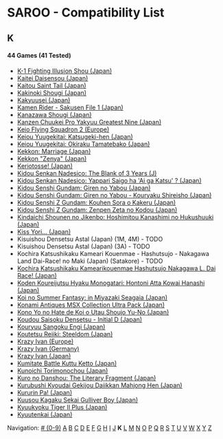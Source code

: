 # SAROO - Compatibility List

## K

#### 44 Games (41 Tested)

- [K-1 Fighting Illusion Shou (Japan)](../../Regions/Japan/T-26102G/01/README.md)
- [Kaitei Daisensou (Japan)](../../Regions/Japan/T-15006G/01/README.md)
- [Kaitou Saint Tail (Japan)](../../Regions/Japan/T-28201G/01/README.md)
- [Kakinoki Shougi (Japan)](../../Regions/Japan/T-2104G/01/README.md)
- [Kakyuusei (Japan)](../../Regions/Japan/T-28002G/01/README.md)
- [Kamen Rider - Sakusen File 1 (Japan)](../../Regions/Japan/T-14101G/01/README.md)
- [Kanazawa Shougi (Japan)](../../Regions/Japan/T-16505G/01/README.md)
- [Kanzen Chuukei Pro Yakyuu Greatest Nine (Japan)](../../Regions/Japan/GS-9017/01/README.md)
- [Keio Flying Squadron 2 (Europe)](../../Regions/Europe/T-6008H-50/01/README.md)
- [Keiou Yuugekitai: Katsugeki-hen (Japan)](../../Regions/Japan/T-6003G/01/README.md)
- [Keiou Yuugekitai: Okiraku Tamatebako (Japan)](../../Regions/Japan/610-6321-0/01/README.md)
- [Kekkon: Marriage (Japan)](../../Regions/Japan/T-10501G/01/README.md)
- [Kekkon "Zenya" (Japan)](../../Regions/Japan/T-10502G/01/README.md)
- [Keriotosse! (Japan)](../../Regions/Japan/T-30306G/01/README.md)
- [Kidou Senkan Nadesico: The Blank of 3 Years (J)](../../Regions/Japan/GS-9195/01/README.md)
- [Kidou Senkan Nadesico: Yappari Saigo ha 'Ai ga Katsu' ? (Japan)](../../Regions/Japan/GS-9142/01/README.md)
- [Kidou Senshi Gundam: Giren no Yabou (Japan)](../../Regions/Japan/T-13327G/01/README.md)
- [Kidou Senshi Gundam: Giren no Yabou - Kouryaku Shireisho (Japan)](../../Regions/Japan/T-13333G/01/README.md)
- [Kidou Senshi Z Gundam: Kouhen Sora o Kakeru (Japan)](../../Regions/Japan/T-13320G/01/README.md)
- [Kidou Senshi Z Gundam: Zenpen Zeta no Kodou (Japan)](../../Regions/Japan/T-13315G/01/README.md)
- [Kindaichi Shounen no Jikenbo: Hoshimitou Kanashimi no Hukushuuki (Japan)](../../Regions/Japan/T-14315G/01/README.md)
- [Kiss Yori... (Japan)](../../Regions/Japan/T-19724G/01/README.md)
- Kisuishou Densetsu Astal (Japan) (1M, 4M) - TODO
- Kisuishou Densetsu Astal (Japan) (3A) - TODO
- Kochira Katsushikaku Kameari Kouenmae - Hashutsujo - Nakagawa Land Dai-Race! no Maki (Japan) (Satakore) - TODO
- [Kochira Katsushikaku Kamearikouenmae Hashutsujo Nakagawa L. Dai Race! (Japan)](../../Regions/Japan/T-13319G/01/README.md)
- [Koden Koureijutsu Hyaku Monogatari: Hontoni Atta Kowai Hanashi (Japan)](../../Regions/Japan/T-14312G/01/README.md)
- [Koi no Summer Fantasy: in Miyazaki Seagaia (Japan)](../../Regions/Japan/T-23407G/01/README.md)
- [Konami Antiques MSX Collection Ultra Pack (Japan)](../../Regions/Japan/T-9530G/01/README.md)
- [Kono Yo no Hate de Koi o Utau Shoujo Yu-No (Japan)](../../Regions/Japan/T-28004G/01/README.md)
- [Koudou Saisoku Densetsu - Initial D (Japan)](../../Regions/Japan/T-25503G/01/README.md)
- [Kouryuu Sangoku Engi (Japan)](../../Regions/Japan/T-26104G/01/README.md)
- [Koutetsu Reiiki: Steeldom (Japan)](../../Regions/Japan/T-1805G/01/README.md)
- [Krazy Ivan (Europe)](../../Regions/Europe/T-11305H/01/README.md)
- [Krazy Ivan (Germany)](../../Regions/Germany/T-11305H/01/README.md)
- [Krazy Ivan (Japan)](../../Regions/Japan/T-18605G/01/README.md)
- [Kumitate Battle Kuttu Ketto (Japan)](../../Regions/Japan/T-1813G/01/README.md)
- [Kunoichi Torimonochou (Japan)](../../Regions/Japan/T-6803G/01/README.md)
- [Kuro no Danshou: The Literary Fragment (Japan)](../../Regions/Japan/T-21203G/01/README.md)
- [Kurubushi Kyoudai Gekijou Daiikkan Mahjong Hen (Japan)](../../Regions/Japan/T-21803G/01/README.md)
- [Kururin Pa! (Japan)](../../Regions/Japan/T-24201G/01/README.md)
- [Kuusou Kagaku Sekai Gulliver Boy (Japan)](../../Regions/Japan/T-14303G/01/README.md)
- [Kyuukyoku Tiger II Plus (Japan)](../../Regions/Japan/T-18715G/01/README.md)
- [Kyuutenkai (Japan)](../../Regions/Japan/T-1801G/01/README.md)

Navigation:
[# (0-9)](./09.md) [A](./A.md) [B](./B.md) [C](./C.md) [D](./D.md) [E](./E.md) [F](./F.md) [G](./G.md) [H](./H.md) [I](./I.md) [J](./J.md) **K** [L](./L.md) [M](./M.md) [N](./N.md) [O](./O.md) [P](./P.md) [Q](./Q.md) [R](./R.md) [S](./S.md) [T](./T.md) [U](./U.md) [V](./V.md) [W](./W.md) [X](./X.md) [Y](./Y.md) [Z](./Z.md)
